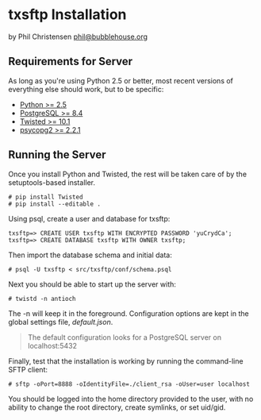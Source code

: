 txsftp Installation
====================
by Phil Christensen
phil@bubblehouse.org

Requirements for Server
-----------------------

As long as you're using Python 2.5 or better, most recent versions of
everything else should work, but to be specific:

* [Python            >=  2.5  ](http://www.python.org)
* [PostgreSQL        >=  8.4  ](http://www.postgresql.org)
* [Twisted           >= 10.1  ](http://www.twistedmatrix.com)
* [psycopg2          >=  2.2.1](http://initd.org/psycopg)

Running the Server
-------------------

Once you install Python and Twisted, the rest will be taken care of by
the setuptools-based installer.

    # pip install Twisted
    # pip install --editable .

Using psql, create a user and database for txsftp:

    txsftp=> CREATE USER txsftp WITH ENCRYPTED PASSWORD 'yuCrydCa';
    txsftp=> CREATE DATABASE txsftp WITH OWNER txsftp;

Then import the database schema and initial data:

    # psql -U txsftp < src/txsftp/conf/schema.psql

Next you should be able to start up the server with:

    # twistd -n antioch

The -n will keep it in the foreground. Configuration options are kept in the 
global settings file, *default.json*.

> The default configuration looks for a PostgreSQL server on localhost:5432

Finally, test that the installation is working by running the command-line SFTP client:

    # sftp -oPort=8888 -oIdentityFile=./client_rsa -oUser=user localhost

You should be logged into the home directory provided to the user, with no ability to
change the root directory, create symlinks, or set uid/gid.